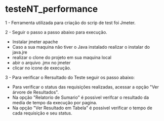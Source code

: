 # testeNT_performance

1 - Ferramenta utilizada para criação do scrip de test foi Jmeter.

2 - Seguir o passo a passo abaixo para execução.
  - Instalar jmeter apache
  - Caso a sua maquina não tiver o Java instalado realizar o instalar do java.jre
  - realizar o clone do projeto em sua maquina local
  - abir o arquivo .jmx no jmeter
  - clicar no icone de execução.
 
3 -  Para verificar o Rersultado do Teste seguir os passo abaixo:
  - Para verificar o status das requisições realizadas, acessar a opção "Ver árvore de Resultados".
  - Na opção "Relatorio de Sumario" é possivel verifcar o resultado da media de tempo da execução por pagina.
  - Na opção "Ver Resultado em Tabela" é possivel verificar o tempo de cada requisição e seu status. 

